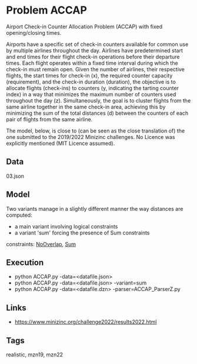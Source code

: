 # Problem ACCAP

Airport Check-in Counter Allocation Problem (ACCAP) with fixed opening/closing times.

Airports have a specific set of check-in counters available for common use by multiple airlines throughout the day.
Airlines have predetermined start and end times for their flight check-in operations before their departure times.
Each flight operates within a fixed time interval during which the check-in must remain open.
Given the number of airlines, their respective flights, the start times for check-in (x),
the required counter capacity (requirement), and the check-in duration (duration),
the objective is to allocate flights (check-ins) to counters (y, indicating the tarting counter index) in a way
that minimizes the maximum number of counters used throughout the day (z).
Simultaneously, the goal is to cluster flights from the same airline together
in the same check-in area, achieving this by minimizing the sum of the total distances (d)
between the counters of each pair of flights from the same airline.

The model, below, is close to (can be seen as the close translation of) the one submitted to the 2019/2022 Minizinc challenges.
No Licence was explicitly mentioned (MIT Licence assumed).

## Data
  03.json

## Model
 Two variants manage in a slightly different manner the way distances are computed:
  - a main variant involving logical constraints
  - a variant 'sum' forcing the presence of Sum constraints

  constraints: [NoOverlap](http://pycsp.org/documentation/constraints/NoOverlap), [Sum](http://pycsp.org/documentation/constraints/Sum)

## Execution
  - python ACCAP.py -data=<datafile.json>
  - python ACCAP.py -data=<datafile.json> -variant=sum
  - python ACCAP.py -data=<datafile.dzn> -parser=ACCAP_ParserZ.py

## Links
  - https://www.minizinc.org/challenge2022/results2022.html

## Tags
  realistic, mzn19, mzn22

